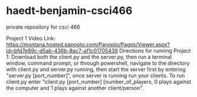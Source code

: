 # haedt-benjamin-csci466
private repository for csci 466


Project 1 Video Link: https://montana.hosted.panopto.com/Panopto/Pages/Viewer.aspx?id=bfd7e89c-d5ab-436b-8ac7-af1c01705439
Directions for running Project 1: Download both the client.py and the server.py, then run a terminal window, command prompt, or through powershell, navigate to the directory with client.py and server.py running, then start the server first by entering "server.py [port_number]", once server is running run your clients. To run client.py enter "client.py [port_number] [number_of_players, 0 plays against the computer and 1 plays against another client/person".
